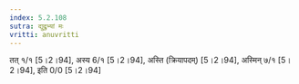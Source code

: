 ```yaml
---
index: 5.2.108
sutra: द्युद्रुभ्यां मः
vritti: anuvritti
---
```


 तत् १/१ [5।2।94], अस्य 6/१ [5।2।94],  अस्ति (क्रियापदम्) [5।2।94],  अस्मिन् ७/१ [5।2।94], इति 0/0 [5।2।94]